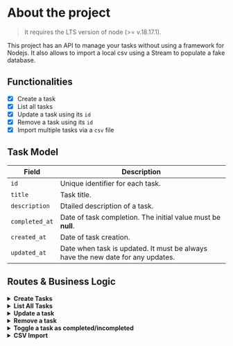 # About the project
> It requires the LTS version of node (>= v.18.17.1).

This project has an API to manage your tasks without using a framework for Nodejs. It also allows to import a local csv using a Stream to populate a fake database.


## Functionalities
- [X] Create a task
- [X] List all tasks
- [X] Update a task using its `id`
- [X] Remove a task using its `id`
- [X] Import multiple tasks via a `csv` file

## Task Model
| Field | Description |
| --- | ----------- |
| `id` | Unique identifier for each task. |
| `title` | Task title. |
| `description` | Dtailed description of a task. |
| `completed_at` | Date of task completion. The initial value must be **null**. |
| `created_at` | Date of task creation. |
| `updated_at` | Date when task is updated. It must be always have the new date for any updates. |

## Routes & Business Logic

<details>
  <summary><b>Create Tasks<b></summary>
  
  #### Route
  | HTTP Method | Route |
  | --- | --- |
  | `POST` | `/tasks` |

  #### Description
  Creates a new task in the database, sending the fields `title` and `description` via the request body. 

  After creating a task, the fields `id`, `created_at`, `updated_at`, and `completed_at` will be filled automatically
  <hr>
</details>

<details>
  <summary><b>List All Tasks<b></summary>
  
  #### Route
  | HTTP Method | Route |
  | --- | --- |
  | `GET` | `/tasks` |

  #### Description
  Lists all tasks stored in the database. It can also permorm a search, filtering tasks by `title` and `description`
  <hr>
</details>

<details>
  <summary><b>Update a task<b></summary>
  
  #### Route
  | HTTP Method | Route |
  | --- | --- |
  | `PUT` | `/tasks/:id` |

  #### Description
  Updates a task using its `id`. In the request `body`, you will receive `title` and/or `description` to be updated.

  If only `title` was received, `description` must not change and vice-versa.

  Before an update, a validation happens to check if the given `id` matches a task stored in the database.
  <hr>
</details>

<details>
  <summary><b>Remove a task<b></summary>
  
  #### Route
  | HTTP Method | Route |
  | --- | --- |
  | `DELETE` | `/tasks/:id` |

  #### Description
  Remove a task by using its `id`.

  Before an update, a validation happens to check if the given `id` matches a task stored in the database.
</details>

<details>
  <summary><b>Toggle a task as completed/incompleted<b></summary>
  
  #### Route
  | HTTP Method | Route |
  | --- | --- |
  | `PATCH` | `/tasks/:id/complete` |

  #### Description
  It toggles a task as completed or incompleted. The incompleted is the "normal" state of a task.

  Before an update, a validation happens to check if the given `id` matches a task stored in the database.
  <hr>
</details>


<details>
  <summary><b>CSV Import<b></summary>
  
  #### Route
  | HTTP Method | Route |
  | --- | --- |
  | `POST` | `/tasks` |

  #### Description
  Using the package `csv-parse`, this function creates a readable Stream for the csv to read it by parts and populate the database.
  <hr>
</details>